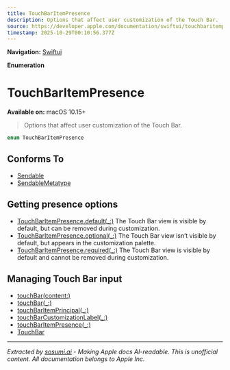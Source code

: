 ```yaml
---
title: TouchBarItemPresence
description: Options that affect user customization of the Touch Bar.
source: https://developer.apple.com/documentation/swiftui/touchbaritempresence
timestamp: 2025-10-29T00:10:56.377Z
---
```


**Navigation:** [Swiftui](/documentation/swiftui)

**Enumeration**

# TouchBarItemPresence

**Available on:** macOS 10.15+

> Options that affect user customization of the Touch Bar.

```swift
enum TouchBarItemPresence
```

## Conforms To

- [Sendable](/documentation/Swift/Sendable)
- [SendableMetatype](/documentation/Swift/SendableMetatype)

## Getting presence options

- [TouchBarItemPresence.default(_:)](/documentation/swiftui/touchbaritempresence/default(_:)) The Touch Bar view is visible by default, but can be removed during customization.
- [TouchBarItemPresence.optional(_:)](/documentation/swiftui/touchbaritempresence/optional(_:)) The Touch Bar view isn’t visible by default, but appears in the customization palette.
- [TouchBarItemPresence.required(_:)](/documentation/swiftui/touchbaritempresence/required(_:)) The Touch Bar view is visible by default and cannot be removed during customization.

## Managing Touch Bar input

- [touchBar(content:)](/documentation/swiftui/view/touchbar(content:))
- [touchBar(_:)](/documentation/swiftui/view/touchbar(_:))
- [touchBarItemPrincipal(_:)](/documentation/swiftui/view/touchbaritemprincipal(_:))
- [touchBarCustomizationLabel(_:)](/documentation/swiftui/view/touchbarcustomizationlabel(_:))
- [touchBarItemPresence(_:)](/documentation/swiftui/view/touchbaritempresence(_:))
- [TouchBar](/documentation/swiftui/touchbar)

---

*Extracted by [sosumi.ai](https://sosumi.ai) - Making Apple docs AI-readable.*
*This is unofficial content. All documentation belongs to Apple Inc.*
